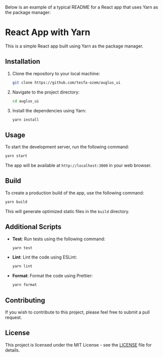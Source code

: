 Below is an example of a typical README for a React app that uses Yarn as the package manager:

# React App with Yarn

This is a simple React app built using Yarn as the package manager.

## Installation

1. Clone the repository to your local machine:

   ```bash
   git clone https://github.com/tesfa-ozem/auglus_ui
   ```

2. Navigate to the project directory:

   ```bash
   cd auglus_ui
   ```

3. Install the dependencies using Yarn:

   ```bash
   yarn install
   ```

## Usage

To start the development server, run the following command:

```bash
yarn start
```

The app will be available at `http://localhost:3000` in your web browser.

## Build

To create a production build of the app, use the following command:

```bash
yarn build
```

This will generate optimized static files in the `build` directory.

## Additional Scripts

- **Test**: Run tests using the following command:

  ```bash
  yarn test
  ```

- **Lint**: Lint the code using ESLint:

  ```bash
  yarn lint
  ```

- **Format**: Format the code using Prettier:

  ```bash
  yarn format
  ```

## Contributing

If you wish to contribute to this project, please feel free to submit a pull request.

## License

This project is licensed under the MIT License - see the [LICENSE](LICENSE) file for details.
